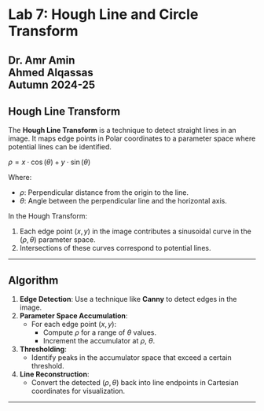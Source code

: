 # Lab 7: Hough Line and Circle Transform  
Dr. Amr Amin  
Ahmed Alqassas  
Autumn 2024-25  
---
## Hough Line Transform  
The **Hough Line Transform** is a technique to detect straight lines in an image. It maps edge points in Polar coordinates to a parameter space where potential lines can be identified.

$\rho = x \cdot \cos(\theta) + y \cdot \sin(\theta)$

Where:
- $\rho$: Perpendicular distance from the origin to the line.
- $\theta$: Angle between the perpendicular line and the horizontal axis.

In the Hough Transform:
1. Each edge point $(x, y)$ in the image contributes a sinusoidal curve in the $(\rho, \theta)$ parameter space.
2. Intersections of these curves correspond to potential lines.
---

## Algorithm
1. **Edge Detection**: Use a technique like **Canny** to detect edges in the image.
2. **Parameter Space Accumulation**:
   - For each edge point $(x, y)$:
     - Compute $\rho$ for a range of  $\theta$ values.
     - Increment the accumulator at $\rho$, $\theta$.
3. **Thresholding**:
   - Identify peaks in the accumulator space that exceed a certain threshold.
4. **Line Reconstruction**:
   - Convert the detected $(\rho, \theta)$ back into line endpoints in Cartesian coordinates for visualization.

---

